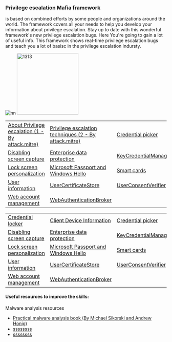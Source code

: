### Privilege escalation Mafia framework 
is based on combined efforts by some people and organizations around the world. The framework covers all your needs to help you develop your information about privilege escalation. Stay up to date with this wonderful framework's new privilege escalation bugs. Here You're going to gain a lot of useful info. This framework shows real-time privilege escalation bugs and teach you a lot of basisc in the privilege escalation indursty.






![nn](https://user-images.githubusercontent.com/25440152/81302436-a82aab80-907a-11ea-8e73-8b6a275bfddc.png)  <img width="192" alt="1313" src="https://user-images.githubusercontent.com/25440152/81302921-4dde1a80-907b-11ea-9ec4-a099819d6449.PNG">



<table>
 <tr>
  <td><a href="Privsecstuff/AboutPrivilegeescalation.md">About Privilege escalation (1 - By attack.mitre)</a></td>
  <td><a href="Samples/ClientDeviceInformation">Privilege escalation techniques (2 - By attack.mitre)</a></td>
  <td><a href="Samples/CredentialPicker">Credential picker</a></td>
 </tr>
 <tr>
  <td><a href="Samples/DisablingScreenCapture">Disabling screen capture</a></td>
  <td><a href="Samples/EnterpriseDataProtection">Enterprise data protection</a></td>
  <td><a href="Samples/KeyCredentialManager">KeyCredentialManager</a></td>
 </tr>
 <tr>
  <td><a href="Samples/Personalization">Lock screen personalization</a></td>
  <td><a href="Samples/MicrosoftPassport">Microsoft Passport and Windows Hello</a></td>
  <td><a href="Samples/SmartCard">Smart cards</a></td>
 </tr>
 <tr>
  <td><a href="Samples/UserInfo">User information</a></td>
  <td><a href="Samples/UserCertificateStore">UserCertificateStore</a></td>
  <td><a href="Samples/UserConsentVerifier">UserConsentVerifier</a></td>
 </tr>
 <tr>
  <td><a href="Samples/WebAccountManagement">Web account management</a></td>
  <td><a href="Samples/WebAuthenticationBroker">WebAuthenticationBroker</a></td>
 </tr>
</table>
<table>
 <tr>
  <td><a href="Samples/PasswordVault">Credential locker</a></td>
  <td><a href="Samples/ClientDeviceInformation">Client Device Information</a></td>
  <td><a href="Samples/CredentialPicker">Credential picker</a></td>
 </tr>
 <tr>
  <td><a href="Samples/DisablingScreenCapture">Disabling screen capture</a></td>
  <td><a href="Samples/EnterpriseDataProtection">Enterprise data protection</a></td>
  <td><a href="Samples/KeyCredentialManager">KeyCredentialManager</a></td>
 </tr>
 <tr>
  <td><a href="Samples/Personalization">Lock screen personalization</a></td>
  <td><a href="Samples/MicrosoftPassport">Microsoft Passport and Windows Hello</a></td>
  <td><a href="Samples/SmartCard">Smart cards</a></td>
 </tr>
 <tr>
  <td><a href="Samples/UserInfo">User information</a></td>
  <td><a href="Samples/UserCertificateStore">UserCertificateStore</a></td>
  <td><a href="Samples/UserConsentVerifier">UserConsentVerifier</a></td>
 </tr>
 <tr>
  <td><a href="Samples/WebAccountManagement">Web account management</a></td>
  <td><a href="Samples/WebAuthenticationBroker">WebAuthenticationBroker</a></td>
 </tr>
</table>


#### Useful resources to improve the skills:

Malware analysis resources 


- [Practical malware analysis book (By Michael Sikorski and Andrew Honig)](https://www.google.com/url?sa=t&rct=j&q=&esrc=s&source=web&cd=1&cad=rja&uact=8&ved=2ahUKEwiCsqyClaXpAhUKyaQKHWWgAuUQFjAAegQIARAB&url=https%3A%2F%2Flira.epac.to%2FDOCS-TECH%2FHacking%2FPractical%2520Malware%2520Analysis.pdf&usg=AOvVaw2XbMO1EQqeoCNxUPefPcHS)
- [ssssssss](www)
- [ssssssss](www)
